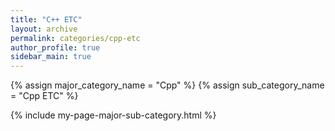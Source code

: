 ```yaml
---
title: "C++ ETC"
layout: archive
permalink: categories/cpp-etc
author_profile: true
sidebar_main: true
---
```


{% assign major_category_name = "Cpp" %}
{% assign sub_category_name   = "Cpp ETC" %}

{% include my-page-major-sub-category.html %}